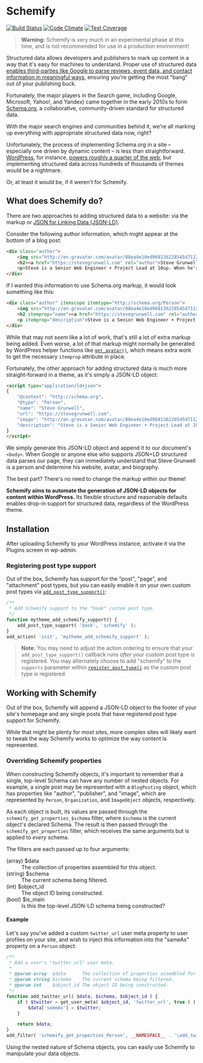 # Schemify

[![Build Status](https://travis-ci.org/stevegrunwell/schemify.svg?branch=master)](https://travis-ci.org/stevegrunwell/schemify)
[![Code Climate](https://codeclimate.com/github/stevegrunwell/schemify/badges/gpa.svg)](https://codeclimate.com/github/stevegrunwell/schemify)
[![Test Coverage](https://codeclimate.com/github/stevegrunwell/schemify/badges/coverage.svg)](https://codeclimate.com/github/stevegrunwell/schemify/coverage)

> **Warning:** Schemify is very much in an experimental phase at this time, and is not recommended for use in a production environment!

Structured data allows developers and publishers to mark up content in a way that it's easy for machines to understand. Proper use of structured data [enables third-parties like Google to parse reviews, event data, and contact information in meaningful ways](https://developers.google.com/search/docs/guides/intro-structured-data), ensuring you're getting the most "bang" out of your publishing buck.

Fortunately, the major players in the Search game, including Google, Microsoft, Yahoo!, and Yandex) came together in the early 2010s to form [Schema.org](http://schema.org/docs/about.html), a collaborative, community-driven standard for structured data.

With the major search engines and communities behind it, we're all marking up everything with appropriate structured data now, right?

Unfortunately, the process of implementing Schema.org in a site – especially one driven by dynamic content – is less than straightforward. [WordPress](https://wordpress.org), for instance, [powers roughly a quarter of the web](https://ma.tt/2015/11/seventy-five-to-go/), but implementing structured data across hundreds of thousands of themes would be a nightmare.

Or, at least it would be, if it weren't for Schemify.


## What does Schemify do?

There are two approaches to adding structured data to a website: via the markup or [JSON for Linking Data (JSON-LD)](http://json-ld.org/).

Consider the following author information, which might appear at the bottom of a blog post:

```html
<div class="author">
	<img src="http://en.gravatar.com/avatar/88ea4e10ed968136228545d7112d82cb?s=200" alt="Steve Grunwell" />
	<h2><a href="https://stevegrunwell.com" rel="author">Steve Grunwell</a></h2>
	<p>Steve is a Senior Web Engineer + Project Lead at 10up. When he's not working, you can find him speaking at conferences, roasting coffee, or spending time with his wife and daughter</p>
</div>
```

If I wanted this information to use Schema.org markup, it would look something like this:

```html
<div class="author" itemscope itemtype="http://schema.org/Person">
	<img src="http://en.gravatar.com/avatar/88ea4e10ed968136228545d7112d82cb?s=200" alt="Steve Grunwell" itemprop="image" />
	<h2 itemprop="name"><a href="https://stevegrunwell.com" rel="author" itemprop="url">Steve Grunwell</a></h2>
	<p itemprop="description">Steve is a Senior Web Engineer + Project Lead at 10up. When he's not working, you can find him speaking at conferences, roasting coffee, or spending time with his wife and daughter</p>
</div>
```

While that may not _seem_ like a lot of work, that's still a lot of extra markup being added. Even worse, a lot of that markup might normally be generated by WordPress helper functions like [`get_avatar()`](https://developer.wordpress.org/reference/functions/get_avatar/), which means extra work to get the necessary `itemprop` attribute in place.

Fortunately, the other approach for adding structured data is much more straight-forward in a theme, as it's simply a JSON-LD object:

```html
<script type="application/ld+json">
{
	"@context": "http://schema.org",
	"@type": "Person",
	"name": "Steve Grunwell",
	"url": "https://stevegrunwell.com",
	"image": "http://en.gravatar.com/avatar/88ea4e10ed968136228545d7112d82cb?s=200",
	"description": "Steve is a Senior Web Engineer + Project Lead at 10up. When he's not working, you can find him speaking at conferences, roasting coffee, or spending time with his wife and daughter"
}
</script>
```

We simply generate this JSON-LD object and append it to our document's `<body>`. When Google or anyone else who supports JSON+LD structured data parses our page, they can immediately understand that Steve Grunwell is a person and determine his website, avatar, and biography.

The best part? There's no need to change the markup within our theme!

**Schemify aims to automate the generation of JSON-LD objects for content within WordPress.** Its flexible structure and reasonable defaults enables drop-in support for structured data, regardless of the WordPress theme.


## Installation

After uploading Schemify to your WordPress instance, activate it via the Plugins screen in wp-admin.


### Registering post type support

Out of the box, Schemify has support for the "post", "page", and "attachment" post types, but you can easily enable it on your own custom post types via [`add_post_type_support()`](https://codex.wordpress.org/Function_Reference/add_post_type_support):

```php
/**
 * Add Schemify support to the "book" custom post type.
 */
function mytheme_add_schemify_support() {
	add_post_type_support( 'book', 'schemify' );
}
add_action( 'init', 'mytheme_add_schemify_support' );
```

> **Note:** You may need to adjust the action ordering to ensure that your `add_post_type_support()` callback runs *after* your custom post type is registered. You may alternately choose to add "schemify" to the `supports` parameter within [`register_post_type()`](https://codex.wordpress.org/Function_Reference/register_post_type#supports) as the custom post type is registered.


## Working with Schemify

Out of the box, Schemify will append a JSON-LD object to the footer of your site's homepage and any single posts that have registered post type support for Schemify.

While that might be plenty for most sites, more complex sites will likely want to tweak the way Schemify works to optimize the way content is represented.


### Overriding Schemify properties

When constructing Schemify objects, it's important to remember that a single, top-level Schema can have any number of nested objects. For example, a single post may be represented with a `BlogPosting` object, which has properties like "author", "publisher", and "image", which are represented by `Person`, `Organization`, and `ImageObject` objects, respectively.

As each object is built, its values are passed through the `schemify_get_properties_$schema` filter, where `$schema` is the current object's declared Schema. The result is then passed through the `schemify_get_properties` filter, which receives the same arguments but is applied to *every* schema.

The filters are each passed up to four arguments:

<dl>
	<dt>(array) $data</dt>
	<dd>The collection of properties assembled for this object.</dd>
	<dt>(string) $schema</dt>
	<dd>The current schema being filtered.</dd>
	<dt>(int) $object_id</dt>
	<dd>The object ID being constructed.</dd>
	<dt>(bool) $is_main</dt>
	<dd>Is this the top-level JSON-LD schema being constructed?</dd>
</dl>

#### Example

Let's say you've added a custom `twitter_url` user meta property to user profiles on your site, and wish to inject this information into the "sameAs" property on a `Person` object:

```php
/**
 * Add a user's "twitter_url" user meta.
 *
 * @param array  $data      The collection of properties assembled for this object.
 * @param string $schema    The current schema being filtered.
 * @param int    $object_id The object ID being constructed.
 */
function add_twitter_url( $data, $schema, $object_id ) {
	if ( $twitter = get_user_meta( $object_id, 'twitter_url', true ) ) {
		$data['sameAs'] = $twitter;
	}

	return $data;
}
add_filter( 'schemify_get_properties_Person', __NAMESPACE__ . '\add_twitter_url', 10, 3 );
```

Using the nested nature of Schema objects, you can easily use Schemify to manipulate your data objects.
